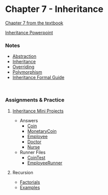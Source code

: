 # Chapter 7 - Inheritance

[Chapter 7 from the textbook](JSS_ch7.pdf)

[Inheritance Powerpoint](JSS_ch9_ppt.pdf)


### Notes

- [Abstraction](Abstraction__A.pdf)
- [Inheritance](Inheritance_A.pdf)
- [Overriding](Overriding_A.pdf)
- [Polymorphism](Polymorphism_A.pdf)
- [Inheritance Formal Guide](Inheritance_Good.pdf)

<br>

### Assignments & Practice

1. [Inheritance Mini Projects](Ch7_Assignments/Inheritance_assignment_1.pdf)
   - Answers
     - [Coin](Ch7_Answers/src/ch7/Coin.java)
     - [MonetaryCoin](Ch7_Answers/bin/ch7/MonetaryCoin.java)
     - [Employee](Ch7_Answers/src/ch7/Employee.java)
     - [Doctor](Ch7_Answers/src/ch7/Doctor.java)
     - [Nurse](Ch7_Answers/src/ch7/Nurse.java)
   - Runner Files
     - [CoinTest](Ch7_Answers/src/ch7/CoinTest.java)
     - [EmployeeRunner](Ch7_Answers/src/ch7/EmployeeRunner.java)


2. Recursion
   - [Factorials](Ch7_Answers/src/ch7/Factorials.java)
   - [Examples](Ch7_Answers/src/ch7/Recursion.java)

<br>
